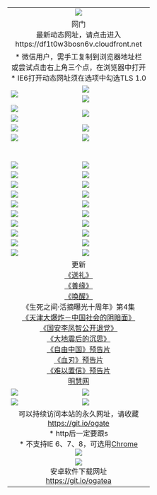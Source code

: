 ﻿<table>
  <tr></tr>
  <tr><td colspan=2 align=center><img src="https://cloud.githubusercontent.com/assets/11880933/13434984/f430fae2-e012-11e5-814f-c2df1e82b247.jpg" /></td></tr>
  <tr><td colspan=2 align=center>网门<br>最新动态网址，请点击进入
<br>https://df1t0w3bosn6v.cloudfront.net
    </td>
  </tr>
  <tr>
    <td colspan=2 align=center>* 微信用户，需手工复制到浏览器地址栏<br>或尝试点击右上角三个点，在浏览器中打开
    <br>* IE6打开动态网址须在选项中勾选TLS 1.0</td>
  </tr>
  <tr>
    <td rowspan=2><a href="https://df1t0w3bosn6v.cloudfront.net/ogUP.aspx?name=11DKC.mp4&list=11DKC" target="_blank"><img src="https://df1t0w3bosn6v.cloudfront.net/Up/11DKC1.jpg" /></a></td> 
    <td><div><a href="https://df1t0w3bosn6v.cloudfront.net/ogUP.aspx?name=LRWS.mp4&list=LRWS" target="_blank"><img src="https://df1t0w3bosn6v.cloudfront.net/Up/LRWS.jpg" /></a></td>
   </tr>
  <tr>
    <td><a href="https://df1t0w3bosn6v.cloudfront.net/ogNiceVedio.aspx" target="_blank"><img src="https://df1t0w3bosn6v.cloudfront.net/Up/11TGKDY.jpg" /></a></td>
  </tr>
  <tr>
    <td><a href="https://df1t0w3bosn6v.cloudfront.net/ogUP.aspx?name=JQR.mp4&count=2" target="_blank"><img src="https://df1t0w3bosn6v.cloudfront.net/Up/JQR.jpg" /></a></td>   
    <td rowspan=2><a href="https://df1t0w3bosn6v.cloudfront.net/ogUP.aspx?name=JP.mp4&count=9" target="_blank"><img src="https://df1t0w3bosn6v.cloudfront.net/Up/JP.jpg" /></td>
  </tr>
  <tr>
    <td><a href="https://df1t0w3bosn6v.cloudfront.net/ogUP.aspx?name=WH.mp4" target="_blank"><img src="https://df1t0w3bosn6v.cloudfront.net/Up/WH.jpg" /></a></td>
  </tr>
  <tr>
    <td><a href="https://df1t0w3bosn6v.cloudfront.net/ogUP.aspx?name=SSZJ.mp4&list=SSZJ" target="_blank"><img src="https://df1t0w3bosn6v.cloudfront.net/Up/SSZJ.jpg" /></a></td>
    <td><a href="https://df1t0w3bosn6v.cloudfront.net/ogUP.aspx?name=1XQK.mp4&count=13" target="_blank"><img src="https://df1t0w3bosn6v.cloudfront.net/Up/1XQK.jpg" /></a</td>
  </tr>
  <tr>
    <td><a href="https://df1t0w3bosn6v.cloudfront.net/ogUP.aspx?name=ZY.mp4&count=2015|16" target="_blank"><img src="https://df1t0w3bosn6v.cloudfront.net/Up/ZY.jpg" /></a</td>
    <td><a href="https://df1t0w3bosn6v.cloudfront.net/ogUP.aspx?name=XTFY.mp4&count=B|2,A|24" target="_blank"><img src="https://df1t0w3bosn6v.cloudfront.net/Up/XTFY.jpg" /></a></td>
  </tr>
  <tr height="40">
  </tr>
  <tr>
    <td><a href="https://df1t0w3bosn6v.cloudfront.net/ogUP.aspx?name=4SQQ.mp4&list=4SQQ" target="_blank"><img src="https://df1t0w3bosn6v.cloudfront.net/Up/4SQQ0.jpg"/></a></td>
    <td><a href="https://df1t0w3bosn6v.cloudfront.net/ogUP.aspx?name=4SHQ.mp4&list=4SHQ" target="_blank"><img src="https://df1t0w3bosn6v.cloudfront.net/Up/4SHQ0.jpg"/></a></td>
  </tr>
  <tr>
    <td><a href="https://df1t0w3bosn6v.cloudfront.net/ogUP.aspx?name=4SZG.mp4&list=4SZG" target="_blank"><img src="https://df1t0w3bosn6v.cloudfront.net/Up/4SZG0.jpg"/></a></td>
    <td><a href="https://df1t0w3bosn6v.cloudfront.net/ogUP.aspx?name=4SDJ.mp4&list=4SDJ" target="_blank"><img src="https://df1t0w3bosn6v.cloudfront.net/Up/4SDJ0.jpg"/></a></td>
  </tr>
  <tr>
    <td><a href="https://df1t0w3bosn6v.cloudfront.net/ogUP.aspx?name=4SGX.mp4&list=4SGX" target="_blank"><img src="https://df1t0w3bosn6v.cloudfront.net/Up/4SGX0.jpg"/></a></td>
    <td><a href="https://df1t0w3bosn6v.cloudfront.net/ogUP.aspx?name=4SHD.mp4&list=4SHD" target="_blank"><img src="https://df1t0w3bosn6v.cloudfront.net/Up/4SHD0.jpg"/></a></td>
  </tr>
  <tr>
    <td><a href="https://df1t0w3bosn6v.cloudfront.net/ogUP.aspx?name=4CTX.mp4&list=4CTX" target="_blank"><img src="https://df1t0w3bosn6v.cloudfront.net/Up/4CTX0.jpg"/></a></td>
    <td><a href="https://df1t0w3bosn6v.cloudfront.net/ogUP.aspx?name=4CWZ.mp4&list=4CWZ" target="_blank"><img src="https://df1t0w3bosn6v.cloudfront.net/Up/4CWZ0.jpg"/></a></td>
  </tr>
  <tr>
    <td><a href="https://df1t0w3bosn6v.cloudfront.net/onUP.aspx?name=https://d25hxnyejux8es.cloudfront.net/" target="_blank"><img src="https://df1t0w3bosn6v.cloudfront.net/Up/0DTW.jpg"/></a></td>
    <td><a href="https://df1t0w3bosn6v.cloudfront.net/onUP.aspx?name=https://d240ns8up8earz.cloudfront.net/acenter/" target="_blank"><img src="https://df1t0w3bosn6v.cloudfront.net/Up/0TDW.jpg" /></a></td>
  </tr>
  <tr>
    <td><a href="https://df1t0w3bosn6v.cloudfront.net/onUP.aspx?name=https://d4508d6vomz2p.cloudfront.net/gb/nsc413.htm" target="_blank"><img src="https://df1t0w3bosn6v.cloudfront.net/Up/0DJY.jpg" /></a></td>
    <td><a href="https://df1t0w3bosn6v.cloudfront.net/onUP.aspx?name=https://d3bxwq7vzudb5l.cloudfront.net/xtr/gb/prog204.html" target="_blank"><img src="https://df1t0w3bosn6v.cloudfront.net/Up/0XTR.jpg" /></a></td>
  </tr>
  <tr>
    <td><a href="https://df1t0w3bosn6v.cloudfront.net/onUP.aspx?name=https://d3aj00iefsmfgc.cloudfront.net/" target="_blank"><img src="https://df1t0w3bosn6v.cloudfront.net/Up/0MHW.jpg" /></a></td>
    <td><a href="https://df1t0w3bosn6v.cloudfront.net/onUP.aspx?name=https://d1sbg9daat0zu5.cloudfront.net/" target="_blank"><img src="https://df1t0w3bosn6v.cloudfront.net/Up/0ZJW.jpg" /></a></td>
  </tr>
  <tr>
    <td><a href="https://df1t0w3bosn6v.cloudfront.net/ogUP.aspx?name=0FG.zip" target="_blank"><img src="https://df1t0w3bosn6v.cloudfront.net/Up/0FG.jpg" /></a></td>
    <td><a href="https://df1t0w3bosn6v.cloudfront.net/ogUP.aspx?name=0FGA.apk" target="_blank"><img src="https://df1t0w3bosn6v.cloudfront.net/Up/0FGA.jpg" /></a></td>
  </tr>
  <tr>
    <td><a href="https://df1t0w3bosn6v.cloudfront.net/ogUP.aspx?name=0U.zip" target="_blank"><img src="https://df1t0w3bosn6v.cloudfront.net/Up/0U.jpg" /></a></td>
    <td><a href="https://df1t0w3bosn6v.cloudfront.net/ogUP.aspx?name=0UA.apk" target="_blank"><img src="https://df1t0w3bosn6v.cloudfront.net/Up/0UA.jpg" /></a></td>
  </tr>
  <tr>
    <td><a href="https://df1t0w3bosn6v.cloudfront.net/ogUP.aspx?name=0iPPOTV.zip" target="_blank"><img src="https://df1t0w3bosn6v.cloudfront.net/Up/0iPPOTV.jpg" /></a></td>
    <td><a href="https://df1t0w3bosn6v.cloudfront.net/ogUP.aspx?name=0iNTD.apk" target="_blank"><img src="https://df1t0w3bosn6v.cloudfront.net/Up/0iNTD.jpg" /></a></td>
  </tr>
  <tr>
    <td colspan=2 align=center>更新<br>
      <a href="https://df1t0w3bosn6v.cloudfront.net/ogUP.aspx?name=4ESL.mp4" target="_blank">《送礼》</a><br>
      <a href="https://df1t0w3bosn6v.cloudfront.net/ogUP.aspx?name=4ESY.mp4" target="_blank">《善缘》</a><br>
      <a href="https://df1t0w3bosn6v.cloudfront.net/ogUP.aspx?name=4EHX.mp4" target="_blank">《唤醒》</a><br>
      《生死之间·活摘曝光十周年》第4集</a><br>
      <a href="https://df1t0w3bosn6v.cloudfront.net/ogUP.aspx?name=4TJDBZ.mp4" target="_blank">《天津大爆炸－中国社会的阴暗面》</a><br>
      <a href="https://df1t0w3bosn6v.cloudfront.net/ogUP.aspx?name=4LFZ.mp4" target="_blank">《国安李凤智公开退党》</a><br>
      <a href="https://df1t0w3bosn6v.cloudfront.net/ogUP.aspx?name=4DDZHDCS.mp4" target="_blank">《大地震后的沉思》</a><br>
      <a href="https://df1t0w3bosn6v.cloudfront.net/ogUP.aspx?name=11ZYZG0.mp4" target="_blank">《自由中国》预告片</a><br>
      <a href="https://df1t0w3bosn6v.cloudfront.net/ogUP.aspx?name=11XR.mp4" target="_blank">《血刃》预告片</a><br>
      <a href="https://df1t0w3bosn6v.cloudfront.net/ogUP.aspx?name=11NYZX.mp4&count=2" target="_blank">《难以置信》预告片</a><br>
      <a href="https://df1t0w3bosn6v.cloudfront.net/onUP.aspx?name=https://www.minghui.org/" target="_blank">明慧网</a></td>
    </td>
  </tr>
  <tr>
    <td><a href="https://df1t0w3bosn6v.cloudfront.net/ogNice.aspx" target="_blank"><img src="https://cloud.githubusercontent.com/assets/11880933/13720378/f84bb392-e841-11e5-8739-815049dd6ff8.jpg" /></a></td>
    <td><a href="https://df1t0w3bosn6v.cloudfront.net/onCO.aspx?ob=600事物&op=增删改&args=WH1~%23类型6新闻%7c%23类型6评论&mode=" target="_blank"><img src="https://cloud.githubusercontent.com/assets/11880933/13720380/04d76a16-e842-11e5-8833-e627daa88802.jpg" /></a></td> 
  </tr>
  <tr>
    <td><a href="https://df1t0w3bosn6v.cloudfront.net/ogDY.aspx" target="_blank"><img src="https://cloud.githubusercontent.com/assets/11880933/13720384/11817090-e842-11e5-9571-7dc2f1af9f42.jpg" /></a></td>
    <td><a href="https://df1t0w3bosn6v.cloudfront.net/ogST.aspx" target="_blank"><img src="https://cloud.githubusercontent.com/assets/11880933/13720385/1467ea3c-e842-11e5-86df-c96c9a556aaf.jpg" /></a></td> 
  </tr>
  <!--tr>
    <td colspan=2 align=center>
      <微信可扫描以下临时二维码<br/>https://bit.ly/1mBQHW8<br/><a href="https://df1t0w3bosn6v.cloudfront.net/Up/0WMGDL3.png" target="_blank"><img src="https://df1t0w3bosn6v.cloudfront.net/Up/0WMGD3.png"/></a>
  </tr-->
  <tr>
    <td colspan=2 align=center>可以持续访问本站的永久网址，请收藏<br/><a href="https://git.io/ogate" target="_blank">https://git.io/ogate</a><br/>* http后一定要跟s<br/>* 不支持IE 6、7、8，可选用<a href="http://www.odisk.org/Upload/0ChromePortable.zip">Chrome</a><br/><a href="https://df1t0w3bosn6v.cloudfront.net/Up/0WMGDL2.png" target="_blank"><img src="https://df1t0w3bosn6v.cloudfront.net/Up/0WMGD2.png"/></a></td>
  </tr>
  <tr>
    <td colspan=2 align=center><a href="https://df1t0w3bosn6v.cloudfront.net/ogUP.aspx?name=0oGate.apk" target="_blank"><img src="https://cloud.githubusercontent.com/assets/11880933/13720399/75e143ee-e842-11e5-9f0a-1421f423c80f.jpg" /></a><br>安卓软件下载网址<br><a href="https://git.io/ogatea">https://git.io/ogatea</a></td>
  </tr>
  <!--tr>
    <td colspan=2 align=center>可能失效的动态网址
    </td>
  </tr-->
</table>
